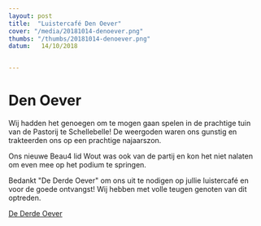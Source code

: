 ```yaml
---
layout: post
title:  "Luistercafé Den Oever"
cover: "/media/20181014-denoever.png"
thumbs: "/thumbs/20181014-denoever.png"
datum:   14/10/2018


---
```


# Den Oever

Wij hadden het genoegen om te mogen gaan spelen in de prachtige tuin van de Pastorij te Schellebelle! De weergoden waren ons gunstig en trakteerden ons op een prachtige najaarszon.

Ons nieuwe Beau4 lid Wout was ook van de partij en kon het niet nalaten om even mee op het podium te springen.

Bedankt "De Derde Oever" om ons uit te nodigen op jullie luistercafé en voor de goede ontvangst! Wij hebben met volle teugen genoten van dit optreden.

[De Derde Oever](http://www.dederdeoever.be/)